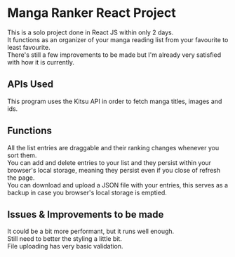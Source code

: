 # Manga Ranker React Project
This is a solo project done in React JS within only 2 days.\
It functions as an organizer of your manga reading list from your favourite to least favourite.\
There's still a few improvements to be made but I'm already very satisfied with how it is currently.


## APIs Used
This program uses the Kitsu API in order to fetch manga titles, images and ids. 

## Functions
All the list entries are draggable and their ranking changes whenever you sort them.\
You can add and delete entries to your list and they persist within your browser's local storage, meaning they persist even if you close of refresh the page.\
You can download and upload a JSON file with your entries, this serves as a backup in case you browser's local storage is emptied.

## Issues & Improvements to be made
It could be a bit more performant, but it runs well enough.\
Still need to better the styling a little bit.\
File uploading has very basic validation.
